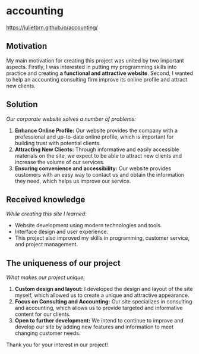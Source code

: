 # accounting


https://julietbrn.github.io/accounting/

## Motivation
My main motivation for creating this project was united by two important aspects. Firstly, I was interested in putting my programming skills into practice and creating **a functional and attractive website**. Second, I wanted to help an accounting consulting firm improve its online profile and attract new clients.

## Solution
*Our corporate website solves a number of problems:*

1. **Enhance Online Profile:** Our website provides the company with a professional and up-to-date online profile, which is important for building trust with potential clients.
2. **Attracting New Clients:** Through informative and easily accessible materials on the site, we expect to be able to attract new clients and increase the volume of our services.
3. **Ensuring convenience and accessibility:** Our website provides customers with an easy way to contact us and obtain the information they need, which helps us improve our service.

## Received knowledge
*While creating this site I learned:*

- Website development using modern technologies and tools.
- Interface design and user experience.
- This project also improved my skills in programming, customer service, and project management.

## The uniqueness of our project
*What makes our project unique:*

1. **Custom design and layout:** I developed the design and layout of the site myself, which allowed us to create a unique and attractive appearance.
2. **Focus on Consulting and Accounting:** Our site specializes in consulting and accounting, which allows us to provide targeted and informative content for our clients.
3. **Open to further development:** We intend to continue to improve and develop our site by adding new features and information to meet changing customer needs.

Thank you for your interest in our project!
